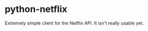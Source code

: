 python-netflix
==============

Extremely simple client for the Netflix API. It isn't really usable
yet.

